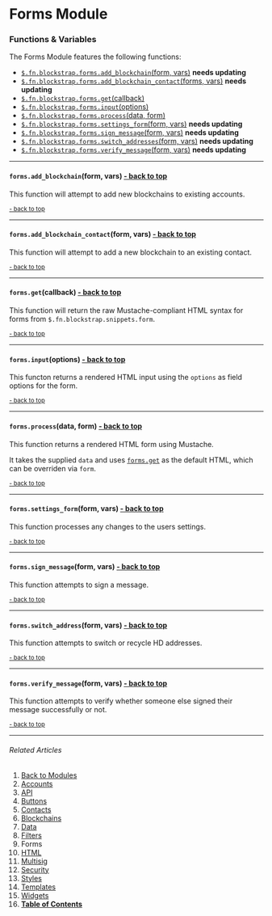 Forms Module <a name="docs_home"></a>
=====================================

### Functions & Variables

The Forms Module features the following functions:

* [`$.fn.blockstrap.forms.add_blockchain`(form, vars)](#forms_add_blockchain) __needs updating__
* [`$.fn.blockstrap.forms.add_blockchain_contact`(forms, vars)](#forms_add_blockchain_contact) __needs updating__
* [`$.fn.blockstrap.forms.get`(callback)](#forms_get)
* [`$.fn.blockstrap.forms.input`(options)](#forms_input)
* [`$.fn.blockstrap.forms.process`(data, form)](#forms_process)
* [`$.fn.blockstrap.forms.settings_form`(form, vars)](#forms_settings) __needs updating__
* [`$.fn.blockstrap.forms.sign_message`(form, vars)](#forms_sign) __needs updating__
* [`$.fn.blockstrap.forms.switch_addresses`(form, vars)](#forms_switch) __needs updating__
* [`$.fn.blockstrap.forms.verify_message`(form, vars)](#forms_verify) __needs updating__

--------------------------------------------------------------------------------

#### `forms.add_blockchain`(form, vars) <a name="forms_add_blockchain" class="pull-right" href="#docs_home"><i class="glyphicon glyphicon-upload"></i>- back to top</a>

This function will attempt to add new blockchains to existing accounts.

<a href="#docs_home"><small>- back to top</small></a>

--------------------------------------------------------------------------------

#### `forms.add_blockchain_contact`(form, vars) <a name="forms_add_blockchain_contact" class="pull-right" href="#docs_home"><i class="glyphicon glyphicon-upload"></i>- back to top</a>

This function will attempt to add a new blockchain to an existing contact.

<a href="#docs_home"><small>- back to top</small></a>

--------------------------------------------------------------------------------

#### `forms.get`(callback) <a name="forms_get" class="pull-right" href="#docs_home"><i class="glyphicon glyphicon-upload"></i>- back to top</a>

This function will return the raw Mustache-compliant HTML syntax for forms from `$.fn.blockstrap.snippets.form`.

<a href="#docs_home"><small>- back to top</small></a>

--------------------------------------------------------------------------------

#### `forms.input`(options) <a name="forms_input" class="pull-right" href="#docs_home"><i class="glyphicon glyphicon-upload"></i>- back to top</a>

This functon returns a rendered HTML input using the `options` as field options for the form.

<a href="#docs_home"><small>- back to top</small></a>

--------------------------------------------------------------------------------

#### `forms.process`(data, form) <a name="forms_process" class="pull-right" href="#docs_home"><i class="glyphicon glyphicon-upload"></i>- back to top</a>

This function returns a rendered HTML form using Mustache.

It takes the supplied `data` and uses [`forms.get`](#forms_get) as the default HTML, which can be overriden via `form`.

<a href="#docs_home"><small>- back to top</small></a>

--------------------------------------------------------------------------------

#### `forms.settings_form`(form, vars) <a name="forms_settings" class="pull-right" href="#docs_home"><i class="glyphicon glyphicon-upload"></i>- back to top</a>

This function processes any changes to the users settings.

<a href="#docs_home"><small>- back to top</small></a>

--------------------------------------------------------------------------------

#### `forms.sign_message`(form, vars) <a name="forms_sign" class="pull-right" href="#docs_home"><i class="glyphicon glyphicon-upload"></i>- back to top</a>

This function attempts to sign a message.

<a href="#docs_home"><small>- back to top</small></a>

--------------------------------------------------------------------------------

#### `forms.switch_address`(form, vars) <a name="forms_switch_address" class="pull-right" href="#docs_home"><i class="glyphicon glyphicon-upload"></i>- back to top</a>

This function attempts to switch or recycle HD addresses.

<a href="#docs_home"><small>- back to top</small></a>

--------------------------------------------------------------------------------

#### `forms.verify_message`(form, vars) <a name="forms_verify" class="pull-right" href="#docs_home"><i class="glyphicon glyphicon-upload"></i>- back to top</a>

This function attempts to verify whether someone else signed their message successfully or not.

<a href="#docs_home"><small>- back to top</small></a>

---

###### Related Articles

01. [Back to Modules](../../modules/)
02. [Accounts](../accounts/)
03. [API](../api/)
04. [Buttons](../buttons/)
05. [Contacts](../contacts/)
06. [Blockchains](../blockchains/)
07. [Data](../data/)
08. [Filters](../filters/)
09. Forms
10. [HTML](../html/)
11. [Multisig](../multisig/)
12. [Security](../security/)
13. [Styles](../styles/)
14. [Templates](../templates/)
15. [Widgets](../widgets/)
16. [__Table of Contents__](../../../)